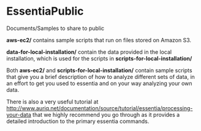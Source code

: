 # EssentiaPublic
Documents/Samples to share to public

**aws-ec2/** contains sample scripts that run on files stored on Amazon S3.

**data-for-local-installation/** contain the data provided in the local installation, 
which is used for the scripts in **scripts-for-local-installation/**

Both **aws-ec2/** and **scripts-for-local-installation/** contain sample scripts that give you a brief description of how to analyze different sets of data, in an effort to get you used to essentia and on your way analyzing your own data. 

There is also a very useful tutorial at http://www.auriq.net/documentation/source/tutorial/essentia/processing-your-data that we highly recommend you go through as it provides a detailed introduction to the primary essentia commands.
